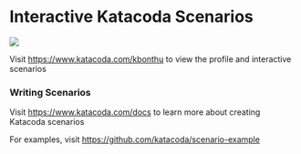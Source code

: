 # Interactive Katacoda Scenarios

[![](http://shields.katacoda.com/katacoda/kbonthu/count.svg)](https://www.katacoda.com/kbonthu "Get your profile on Katacoda.com")

Visit https://www.katacoda.com/kbonthu to view the profile and interactive scenarios

### Writing Scenarios
Visit https://www.katacoda.com/docs to learn more about creating Katacoda scenarios

For examples, visit https://github.com/katacoda/scenario-example
